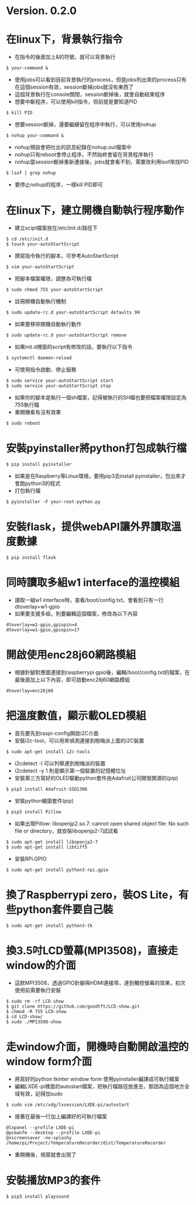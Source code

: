 # Version. 0.2.0
# 在linux下，背景執行指令
- 在指令的後面加上&的符號，就可以背景執行
```
$ your-command &
```
- 使用jobs可以看到目前背景執行的process，但是jobs列出來的process只有在這個session有效，session斷掉jobs就沒有東西了
- 這個背景執行在console關閉，session斷掉後，就會自動結束程序
- 想要中斷程序，可以使用kill指令，但前提是要知道PID
```
$ kill PID
```
- 想要session斷掉，還要繼續留在程序中執行，可以使用nohup
```
$ nohup your-command &
```
- nohup預設會把吐出的訊息紀錄在nohup.out檔案中
- nohup只有reboot會停止程序，不然始終會留在背景程序執行
- nohup當session斷掉重新連接後，jobs就會看不到，需要改利用lsof來找PID
```
$ lsof | grep nohup
```
- 要停止nohup的程序，一樣kill PID即可

# 在linux下，建立開機自動執行程序動作
- 建立scipt檔案放在/etc/init.d/路徑下
```
$ cd /etc/init.d
$ touch your-autoStartScript
```
- 撰寫指令執行的腳本，可參考AutoStartScript
```
$ vim your-autoStartScript
```
- 把腳本檔案權限，調整為可執行檔
```
$ sudo chmod 755 your-autoStartScript
```
- 註冊開機自動執行機制
```
$ sudo update-rc.d your-autoStartScript defaults 99
```
- 如果要移除開機自動執行動作
```
$ sudo update-rc.d your-autoStartScript remove
```
- 如果init.d裡面的script有修改的話，要執行以下指令
```
$ systemctl daemon-reload
```
- 可使用指令啟動、停止服務
```
$ sudo service your-autoStartScript start
$ sudo service your-autoStartScript stop
```
- 如果你的腳本是執行一個sh檔案，記得被執行的SH檔也要把檔案權限設定為755執行檔
- 重開機看有沒有效果
```
$ sudo reboot
```

# 安裝pyinstaller將python打包成執行檔
```
$ pip install pyinstaller
```
- 如果是在Raspberry等Linux環境，要用pip3去install pyinstaller，包出來才會跑python3的程式
- 打包執行檔
```
$ pyinstaller -F your-root-python.py
```

# 安裝flask，提供webAPI讓外界讀取溫度數據
```
$ pip install flask
```

# 同時讀取多組w1 interface的溫控模組
- 讀取一組w1 interface時，查看/boot/config.txt，會看到只有一行dtoverlay=w1-gpio
- 如果要支援多組，則要編輯這個檔案，修改為以下內容
```
dtoverlay=w1-gpio,gpiopin=4
dtoverlay=w1-gpio,gpiopin=17
```

# 開啟使用enc28j60網路模組
- 根據針腳對應圖連接到raspberrypi gpio後，編輯/boot/config.txt的檔案，在最後面加上以下內容，即可啟動enc28j60網路模組
```
dtoverlay=enc28j60
```

# 把溫度數值，顯示載OLED模組
- 首先要先到raspi-config開啟i2C介面
- 安裝i2c-tool，可以用來偵測連接到樹梅派上面的i2C裝置
```
$ sudo apt-get install i2c-tools
```
- i2cdetect -l 可以列舉連到樹梅派的裝置
- i2cdetect -y 1 則是顯示第一個裝置的記憶體位址
- 安裝第三方寫好的OLED驅動python套件由Adafruit公司開發開源的(pip)
```
$ pip3 install Adafruit-SSD1306
```
- 安裝python繪圖套件(pip)
```
$ pip3 install Pillow
```
- 如果出現Pillow: libopenjp2.so.7: cannot open shared object file: No such file or directory，就安裝libopenjp2-7試試看
```
$ sudo apt-get install libopenjp2-7
$ sudo apt-get install libtiff5
```
- 安裝RPi.GPIO
```
$ sudo apt-get install python3-rpi.gpio
```

# 換了Raspberrypi zero，裝OS Lite，有些python套件要自己裝
```
$ sudo apt-get install python3-tk
```

# 換3.5吋LCD螢幕(MPI3508)，直接走window的介面
- 這款MPI3508，透過GPIO針腳與HDMI連接埠，達到觸控螢幕的效果，初次使用前需要執行安裝
```
$ sudo rm -rf LCD-show
$ git clone https://github.com/goodtft/LCD-show.git
$ chmod -R 755 LCD-show
$ cd LCD-show/
$ sudo ./MPI3508-show
```

# 走window介面，開機時自動開啟溫控的window form介面
- 將寫好的python tkinter window form 使用pyinstaller編譯成可執行檔案
- 編輯LXDE-pi裡面的autostart檔案，把執行檔路徑放進去，那因為這個地方全域有效，記得加sudo
```
$ sudo vim /etc/xdg/lxsession/LXDE-pi/autostart
```
- 接著在最後一行加上編譯好的可執行檔案
```
@lxpanel --profile LXDE-pi
@pcmanfm --desktop --profile LXDE-pi
@xscreensaver -no-splashy
/home/pi/Project/TemperatureRecorder/dist/TemperatureRecorder
```
- 重開機後，視窗就會出現了

# 安裝播放MP3的套件
```
$ pip3 install playsound
```